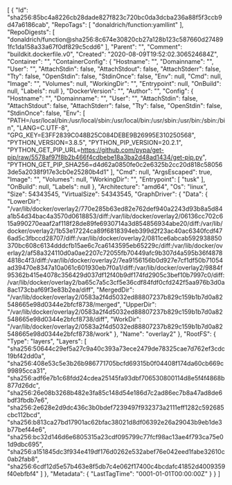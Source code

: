 [
  {
    "Id": "sha256:85bc4a8226cb28dade827f823c720bc0da3dcba236a88f5f3ccb9d47a6186cab",
    "RepoTags": [
      "donaldrich/function:yamllint"
    ],
    "RepoDigests": [
      "donaldrich/function@sha256:8c674e30820cb27a128b123c587660d274891fc1da158a33a67f0df829c5cdd6"
    ],
    "Parent": "",
    "Comment": "buildkit.dockerfile.v0",
    "Created": "2020-08-09T19:52:02.306524684Z",
    "Container": "",
    "ContainerConfig": {
      "Hostname": "",
      "Domainname": "",
      "User": "",
      "AttachStdin": false,
      "AttachStdout": false,
      "AttachStderr": false,
      "Tty": false,
      "OpenStdin": false,
      "StdinOnce": false,
      "Env": null,
      "Cmd": null,
      "Image": "",
      "Volumes": null,
      "WorkingDir": "",
      "Entrypoint": null,
      "OnBuild": null,
      "Labels": null
    },
    "DockerVersion": "",
    "Author": "",
    "Config": {
      "Hostname": "",
      "Domainname": "",
      "User": "",
      "AttachStdin": false,
      "AttachStdout": false,
      "AttachStderr": false,
      "Tty": false,
      "OpenStdin": false,
      "StdinOnce": false,
      "Env": [
        "PATH=/usr/local/bin:/usr/local/sbin:/usr/local/bin:/usr/sbin:/usr/bin:/sbin:/bin",
        "LANG=C.UTF-8",
        "GPG_KEY=E3FF2839C048B25C084DEBE9B26995E310250568",
        "PYTHON_VERSION=3.8.5",
        "PYTHON_PIP_VERSION=20.2.1",
        "PYTHON_GET_PIP_URL=https://github.com/pypa/get-pip/raw/5578af97f8b2b466f4cdbebe18a3ba2d48ad1434/get-pip.py",
        "PYTHON_GET_PIP_SHA256=d4d62a0850fe0c2e6325b2cc20d818c580563de5a2038f917e3cb0e25280b4d1"
      ],
      "Cmd": null,
      "ArgsEscaped": true,
      "Image": "",
      "Volumes": null,
      "WorkingDir": "",
      "Entrypoint": [
        "tusk"
      ],
      "OnBuild": null,
      "Labels": null
    },
    "Architecture": "amd64",
    "Os": "linux",
    "Size": 54343545,
    "VirtualSize": 54343545,
    "GraphDriver": {
      "Data": {
        "LowerDir": "/var/lib/docker/overlay2/770e285b63ed82e762def940a2243d93b8a5d84a1b54d34bac4a3570d0618853/diff:/var/lib/docker/overlay2/06136cc702c615a990270eaaf2af118f28de89fe6930714a3d854856934abe20/diff:/var/lib/docker/overlay2/1b53e17224ca89f6818394eb399d2f23ac40ac6340fcdf476ad5c3fbccd28707/diff:/var/lib/docker/overlay2/0811ce6abcab592938850370bc608c6134dddcfb15ae6c7ca6143595eb65229c/diff:/var/lib/docker/overlay2/af58a324110d0a0ae2207c72055fb70449afc9b307d4a595b36f48784818c4f3/diff:/var/lib/docker/overlay2/7ea9156156b0d927e7cf1df50b71054ad39470e8347a10a061c601930eb7f0a1/diff:/var/lib/docker/overlay2/9884f95362b415e4078c356429d037df12f40b9df174fd2905c3bef10b7997c0/diff:/var/lib/docker/overlay2/ba65c7a5c3cf5e36cdf84fdf0cfd242f5aa976b3d0a8ac173cbaf69f3e83b2ea/diff",
        "MergedDir": "/var/lib/docker/overlay2/0583a2f4d5032ed88807237b829c159b1b7d0a82548665e98d0344e2bfcf8738/merged",
        "UpperDir": "/var/lib/docker/overlay2/0583a2f4d5032ed88807237b829c159b1b7d0a82548665e98d0344e2bfcf8738/diff",
        "WorkDir": "/var/lib/docker/overlay2/0583a2f4d5032ed88807237b829c159b1b7d0a82548665e98d0344e2bfcf8738/work"
      },
      "Name": "overlay2"
    },
    "RootFS": {
      "Type": "layers",
      "Layers": [
        "sha256:50644c29ef5a27c9a40c393a73ece2479de78325cae7d762ef3cdc19bf42dd0a",
        "sha256:408e53c5e3b26b986771705bcfd69315b0f04408f174da60cb669c99895cca31",
        "sha256:adf6e7b1c68fdd24cdea25145fa93dbf706530800114d8e5f4f4868b877d26dc",
        "sha256:26e08b3268b482e3fa85c148d54e186d7c2ad86ec7b8a47ad8de6bdf3fbdb7e6",
        "sha256:2e628e2d9dc436c3b0bdef7239497f932373a2111eff1282c592685cbc112bcd",
        "sha256:b813ca27bd17901ac62bfac38021d8df06392e26a29043b9eb1de3b77bef44e6",
        "sha256:bc32d146d6e6805315a23cdf095799c77fcf98ac13ae4f793ca75e01d9dbc695",
        "sha256:a151845dc3f934e419df176d0262e532abef76e042eed1fabe32610c0ab2fab8",
        "sha256:6cdf12d5e57b463e8f5db7c4e062f17400c4bcdafc41852d4009359f40ebfbf4"
      ]
    },
    "Metadata": {
      "LastTagTime": "0001-01-01T00:00:00Z"
    }
  }
]

